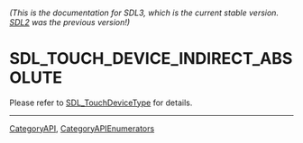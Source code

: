###### (This is the documentation for SDL3, which is the current stable version. [SDL2](https://wiki.libsdl.org/SDL2/) was the previous version!)
# SDL_TOUCH_DEVICE_INDIRECT_ABSOLUTE

Please refer to [SDL_TouchDeviceType](SDL_TouchDeviceType) for details.

----
[CategoryAPI](CategoryAPI), [CategoryAPIEnumerators](CategoryAPIEnumerators)

